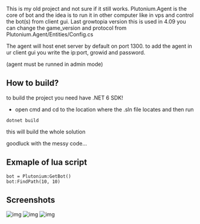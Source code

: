 This is my old project and not sure if it still works.
Plutonium.Agent is the core of bot and the idea is to run it in other computer like in vps and control the bot(s) from client gui.
Last growtopia version this is used in 4.09 you can change the game_version and protocol from Plutonium.Agent/Entities/Config.cs

The agent will host enet server by default on port 1300.
to add the agent in ur client gui you write the ip:port, growid and password.

(agent must be runned in admin mode)

## How to build?
to build the project you need have .NET 6 SDK!
- open cmd and cd to the location where the .sln file locates and then run 
```
dotnet build
```
this will build the whole solution

goodluck with the messy code...

## Exmaple of lua script
```
bot = Plutonium:GetBot()
bot:FindPath(10, 10)
```
## Screenshots
![img](https://cdn.discordapp.com/attachments/863369169302716459/1054451613655388230/image.png)
![img](https://cdn.discordapp.com/attachments/863369169302716459/1054451721222504538/image.png)
![img](https://cdn.discordapp.com/attachments/863369169302716459/1054683463292297286/image.png)
